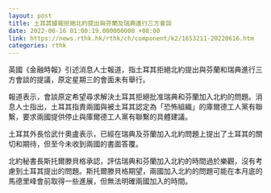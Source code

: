 ```yaml
---
layout: post
title: 土耳其據報拒絕北約提出與芬蘭及瑞典進行三方會談
date: 2022-06-16 01:00:19.000000000 +08:00
link: https://news.rthk.hk/rthk/ch/component/k2/1653211-20220616.htm
categories: rthk
---
```


英國《金融時報》引述消息人士報道，指土耳其拒絕北約提出與芬蘭和瑞典進行三方會談的提議，原定星期三的會面未有舉行。

報道表示，會談原定希望尋求解決土耳其拒絕批准瑞典和芬蘭加入北約的問題。消息人士指出，土耳其指責兩國與被土耳其認定為「恐怖組織」的庫爾德工人黨有聯繫，要求兩國提供停止與庫爾德工人黨有聯繫的具體建議。

土耳其外長恰武什奧盧表示，已經在瑞典及芬蘭加入北約問題上提出了土耳其的關切和期待，但至今未收到兩國的書面答覆。

北約秘書長斯托爾滕貝格承認，評估瑞典和芬蘭加入北約的時間過於樂觀，沒有考慮到土耳其提出的問題。斯托爾滕貝格期望，兩國加入北約的問題可能在本月底的馬德里峰會前取得一些進展，但無法明確兩國加入的時間。
